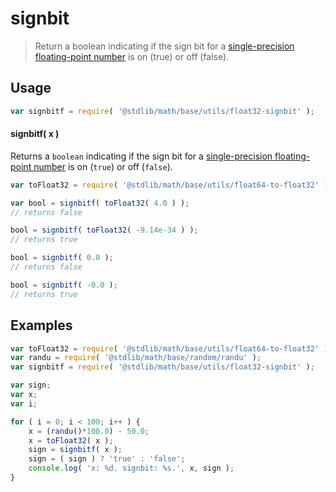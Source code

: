 # signbit

> Return a boolean indicating if the sign bit for a [single-precision floating-point number][ieee754] is on (true) or off (false).

<section class="usage">

## Usage

```javascript
var signbitf = require( '@stdlib/math/base/utils/float32-signbit' );
```

#### signbitf( x )

Returns a `boolean` indicating if the sign bit for a [single-precision floating-point number][ieee754] is on (`true`) or off (`false`).

```javascript
var toFloat32 = require( '@stdlib/math/base/utils/float64-to-float32' );

var bool = signbitf( toFloat32( 4.0 ) );
// returns false

bool = signbitf( toFloat32( -9.14e-34 ) );
// returns true

bool = signbitf( 0.0 );
// returns false

bool = signbitf( -0.0 );
// returns true
```

</section>

<!-- /.usage -->

<section class="examples">

## Examples

```javascript
var toFloat32 = require( '@stdlib/math/base/utils/float64-to-float32' );
var randu = require( '@stdlib/math/base/random/randu' );
var signbitf = require( '@stdlib/math/base/utils/float32-signbit' );

var sign;
var x;
var i;

for ( i = 0; i < 100; i++ ) {
    x = (randu()*100.0) - 50.0;
    x = toFloat32( x );
    sign = signbitf( x );
    sign = ( sign ) ? 'true' : 'false';
    console.log( 'x: %d. signbit: %s.', x, sign );
}
```

</section>

<!-- /.examples -->

<section class="links">

[ieee754]: https://en.wikipedia.org/wiki/IEEE_754-1985

</section>

<!-- /.links -->
